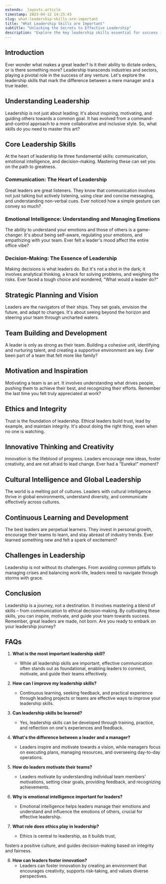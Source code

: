 ```yaml
---
extends: _layouts.article
timestamp: 2023-04-12 14:25:43
slug: what-leadership-skills-are-important
title: "What Leadership Skills are Important"
subtitle: "Unlocking the Secrets to Effective Leadership"
description: "Explore the key leadership skills essential for success in any field. Learn how communication, emotional intelligence, and decision-making can transform your leadership style and inspire your team to achieve greatness."
---
```


## Introduction
Ever wonder what makes a great leader? Is it their ability to dictate orders, or is there something more? Leadership transcends industries and sectors, playing a pivotal role in the success of any venture. Let's explore the leadership skills that mark the difference between a mere manager and a true leader.

## Understanding Leadership
Leadership is not just about leading; it's about inspiring, motivating, and guiding others towards a common goal. It has evolved from a command-and-control approach to a more collaborative and inclusive style. So, what skills do you need to master this art?

## Core Leadership Skills
At the heart of leadership lie three fundamental skills: communication, emotional intelligence, and decision-making. Mastering these can set you on the path to greatness.

### Communication: The Heart of Leadership
Great leaders are great listeners. They know that communication involves not just talking but actively listening, using clear and concise messaging, and understanding non-verbal cues. Ever noticed how a simple gesture can convey so much?

### Emotional Intelligence: Understanding and Managing Emotions
The ability to understand your emotions and those of others is a game-changer. It's about being self-aware, regulating your emotions, and empathizing with your team. Ever felt a leader's mood affect the entire office vibe?

### Decision-Making: The Essence of Leadership
Making decisions is what leaders do. But it's not a shot in the dark; it involves analytical thinking, a knack for solving problems, and weighing the risks. Ever faced a tough choice and wondered, "What would a leader do?"

## Strategic Planning and Vision
Leaders are the navigators of their ships. They set goals, envision the future, and adapt to changes. It's about seeing beyond the horizon and steering your team through uncharted waters.

## Team Building and Development
A leader is only as strong as their team. Building a cohesive unit, identifying and nurturing talent, and creating a supportive environment are key. Ever been part of a team that felt more like family?

## Motivation and Inspiration
Motivating a team is an art. It involves understanding what drives people, pushing them to achieve their best, and recognizing their efforts. Remember the last time you felt truly appreciated at work?

## Ethics and Integrity
Trust is the foundation of leadership. Ethical leaders build trust, lead by example, and maintain integrity. It's about doing the right thing, even when no one is watching.

## Innovative Thinking and Creativity
Innovation is the lifeblood of progress. Leaders encourage new ideas, foster creativity, and are not afraid to lead change. Ever had a "Eureka!" moment?

## Cultural Intelligence and Global Leadership
The world is a melting pot of cultures. Leaders with cultural intelligence thrive in global environments, understand diversity, and communicate effectively across cultures.

## Continuous Learning and Development
The best leaders are perpetual learners. They invest in personal growth, encourage their teams to learn, and stay abreast of industry trends. Ever learned something new and felt a spark of excitement?

## Challenges in Leadership
Leadership is not without its challenges. From avoiding common pitfalls to managing crises and balancing work-life, leaders need to navigate through storms with grace.

## Conclusion
Leadership is a journey, not a destination. It involves mastering a blend of skills – from communication to ethical decision-making. By cultivating these skills, you can inspire, motivate, and guide your team towards success. Remember, great leaders are made, not born. Are you ready to embark on your leadership journey?

## FAQs
1. **What is the most important leadership skill?**
   - While all leadership skills are important, effective communication often stands out as foundational, enabling leaders to connect, motivate, and guide their teams effectively.

2. **How can I improve my leadership skills?**
   - Continuous learning, seeking feedback, and practical experience through leading projects or teams are effective ways to improve your leadership skills.

3. **Can leadership skills be learned?**
   - Yes, leadership skills can be developed through training, practice, and reflection on one's experiences and feedback.

4. **What's the difference between a leader and a manager?**
   - Leaders inspire and motivate towards a vision, while managers focus on executing plans, managing resources, and overseeing day-to-day operations.

5. **How do leaders motivate their teams?**
   - Leaders motivate by understanding individual team members' motivations, setting clear goals, providing feedback, and recognizing achievements.

6. **Why is emotional intelligence important for leaders?**
   - Emotional intelligence helps leaders manage their emotions and understand and influence the emotions of others, crucial for effective leadership.

7. **What role does ethics play in leadership?**
   - Ethics is central to leadership, as it builds trust,

 fosters a positive culture, and guides decision-making based on integrity and fairness.

8. **How can leaders foster innovation?**
   - Leaders can foster innovation by creating an environment that encourages creativity, supports risk-taking, and values diverse perspectives.
